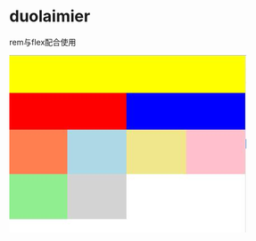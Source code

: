# duolaimier
rem与flex配合使用

![image](https://github.com/lollipopyu/duolaimier/blob/master/buju/screenshots/screenshot.jpg)
